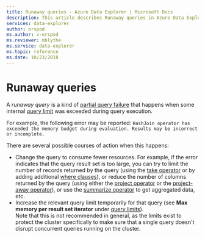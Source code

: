 ```yaml
---
title: Runaway queries - Azure Data Explorer | Microsoft Docs
description: This article describes Runaway queries in Azure Data Explorer.
services: data-explorer
author: orspod
ms.author: v-orspod
ms.reviewer: mblythe
ms.service: data-explorer
ms.topic: reference
ms.date: 10/23/2018
---
```

# Runaway queries

A *runaway query* is a kind of [partial query failure](partialqueryfailures.md)
that happens when some internal [query limit](querylimits.md) was exceeded
during query execution.

For example, the following error may be reported:
`HashJoin operator has exceeded the memory budget during evaluation. Results may be incorrect or incomplete.`

There are several possible courses of action when this happens:
* Change the query to consume fewer resources. For example, if the error indicates
  that the query result set is too large, you can try to limit the number of
  records returned by the query (using the [take operator](../query/takeoperator.md)
  or by adding additional [where clauses](../query/whereoperator.md)),
  or reduce the number of columns returned by the query (using either the
  [project operator](../query/projectoperator.md)
  or the [project-away operator](../query/projectawayoperator.md)),
  or use the [summarize operator](../query/summarizeoperator.md)
  to get aggregated data, etc.
* Increase the relevant query limit temporarily for that query
  (see **Max memory per result set iterator** under [query limits](querylimits.md)).  
  Note that this is not recommended in general, as the limits exist to protect 
  the cluster specifically to make sure that a single query doesn't disrupt 
  concurrent queries running on the cluster.
  
  
  